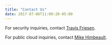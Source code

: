```yaml
---
title: "Contact Us"
date: 2017-07-06T11:09:20-05:00
---
```


For security inquiries, contact <u><a href="mailto:travis@flyingfortressit.ca">Travis Friesen</a></u>.

For public cloud inquiries, contact <u><a href="mailto:mike@flyingfortressit.ca">Mike Himbeault</a></u>.
